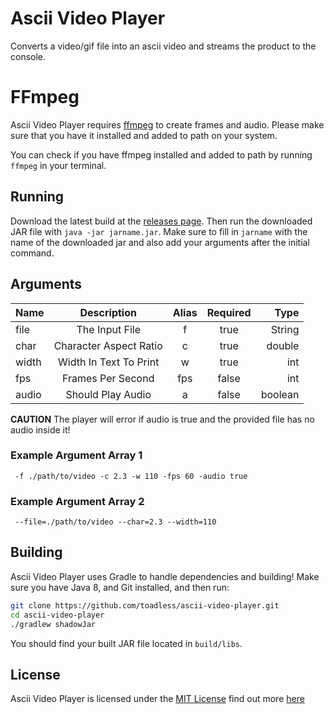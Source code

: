 # Ascii Video Player
Converts a video/gif file into an ascii video and
streams the product to the console.

# FFmpeg
Ascii Video Player requires [ffmpeg](https://ffmpeg.org)
to create frames and audio. Please make sure that you have
it installed and added to path on your system.

You can check if you have ffmpeg installed and added to path
by running `ffmpeg` in your terminal.

## Running
Download the latest build at the 
[releases page](https://github.com/toadless/ascii-video-player/releases).
Then run the downloaded JAR file with `java -jar jarname.jar`. Make sure to
fill in `jarname` with the name of the downloaded jar and also add
your arguments after the initial command.

## Arguments

| Name  |      Description       | Alias | Required |    Type |
|:------|:----------------------:|:-----:|:--------:|--------:|
| file  |     The Input File     |   f   |   true   |  String |
| char  | Character Aspect Ratio |   c   |   true   |  double |
| width | Width In Text To Print |   w   |   true   |     int |
| fps   |   Frames Per Second    |  fps  |  false   |     int |
| audio |   Should Play Audio    |   a   |  false   | boolean |

**CAUTION** The player will error if audio is true and the
provided file has no audio inside it!

### Example Argument Array 1
` -f ./path/to/video -c 2.3 -w 110 -fps 60 -audio true`

### Example Argument Array 2
` --file=./path/to/video --char=2.3 --width=110`

## Building
Ascii Video Player uses Gradle to handle dependencies and building! 
Make sure you have Java 8, and Git installed, and then run:
```bash
git clone https://github.com/toadless/ascii-video-player.git
cd ascii-video-player
./gradlew shadowJar
```
You should find your built JAR file located
in `build/libs`.

## License
Ascii Video Player is licensed under the [MIT License](https://opensource.org/licenses/MIT)
find out more [here](https://github.com/toadless/ascii-video-player/blob/main/LICENSE)